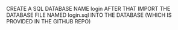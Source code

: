 CREATE A SQL DATABASE NAME login
AFTER THAT IMPORT THE DATABASE FILE NAMED login.sql INTO THE DATABASE (WHICH IS PROVIDED IN THE GITHUB REPO) 

